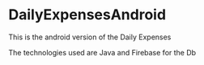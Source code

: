 # DailyExpensesAndroid
This is the android version of the Daily Expenses

The technologies used are Java and Firebase for the Db
